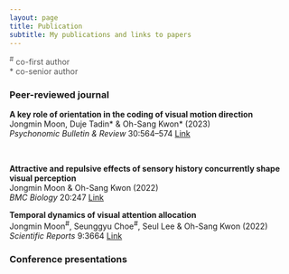 ```yaml
---
layout: page
title: Publication
subtitle: My publications and links to papers
---
```


<span style="font-size: 14px !important; color: #555;">
<sup>#</sup> co-first author
<br>* co-senior author
</span>

### Peer-reviewed journal

**A key role of orientation in the coding of visual motion direction**
<br>Jongmin Moon, Duje Tadin* & Oh-Sang Kwon* (2023)
<br><i>Psychonomic Bulletin & Review</i> 30:564–574  [Link](https://link.springer.com/article/10.3758/s13423-022-02181-2)

<div data-badge-popover="right" data-badge-type="donut" data-doi="10.3758/s13423-022-02181-2" data-hide-no-mentions="true" class="altmetric-embed" style="display: inline-block;"></div> &nbsp; 
<span class="__dimensions_badge_embed__" data-doi="10.3758/s13423-022-02181-2" data-style="small_circle" style="display: inline-block;"></span>

**Attractive and repulsive effects of sensory history concurrently shape visual perception**
<br>Jongmin Moon & Oh-Sang Kwon (2022)
<br><i>BMC Biology</i> 20:247  [Link](https://link.springer.com/article/10.1186/s12915-022-01444-7)

**Temporal dynamics of visual attention allocation**
<br>Jongmin Moon<sup>#</sup>, Seunggyu Choe<sup>#</sup>, Seul Lee & Oh-Sang Kwon (2022)
<br><i>Scientific Reports</i> 9:3664  [Link](https://www.nature.com/articles/s41598-019-40281-7)


### Conference presentations
